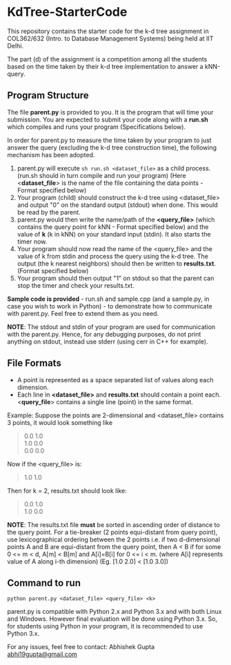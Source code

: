 # KdTree-StarterCode

This repository contains the starter code for the k-d tree assignment in COL362/632 (Intro. to Database Management Systems) being held at IIT Delhi.

The part (d) of the assignment is a competition among all the students based on the time taken by their k-d tree implementation to answer a kNN-query.
 
## Program Structure

The file **parent.py** is provided to you. It is the program that will time your submission. You are expected to submit your code along with a **run.sh** which compiles and runs your program (Specifications below).

In order for parent.py to measure the time taken by your program to just answer the query (excluding the k-d tree construction time), the following mechanism has been adopted.

 1. parent.py will execute `sh run.sh <dataset_file>` as a child process. (run.sh should in turn compile and run your program) (Here <**dataset_file**> is the name of the file containing the data points - Format specified below) 
 2. Your program (child) should construct the k-d tree using <dataset_file> and output "0" on the standard output (stdout) when done. This would be read by the parent.
 3. parent.py would then write the name/path of the **<query_file>** (which contains the query point for kNN - Format specified below) and the value of **k** (k in kNN) on your standard input (stdin). It also starts the timer now.
 4. Your program should now read the name of the <query_file> and the value of k from stdin and process the query using the k-d tree. The output (the k nearest neighbors) should then be written to **results.txt**. (Format specified below)
 5. Your program should then output "1" on stdout so that the parent can stop the timer and check your results.txt.

**Sample code is provided** - run.sh and sample.cpp (and a sample.py, in case you wish to work in Python) - to demonstrate how to communicate with parent.py. Feel free to extend them as you need.

**NOTE**: The stdout and stdin of your program are used for communication with the parent.py. Hence, for any debugging purposes, do not print anything on stdout, instead use stderr (using cerr in C++ for example).

## File Formats

 - A point is represented as a space separated list of values along each dimension.
 - Each line in **<dataset_file>** and **results.txt** should contain a point each. <**query_file**> contains a single line (point) in the same format. 
 
 Example: Suppose the points are 2-dimensional and <dataset_file> contains 3 points, it would look something like
> 0.0 1.0  
> 1.0 0.0  
> 0.0 0.0

Now if the <query_file> is:
> 1.0 1.0

Then for k = 2, results.txt should look like:
> 0.0 1.0  
> 1.0 0.0

**NOTE**: The results.txt file **must** be sorted in ascending order of distance to the query point. For a tie-breaker (2 points equi-distant from query point), use lexicographical ordering between the 2 points i.e. if two d-dimensional points A and B are equi-distant from the query point, then A < B if for some 0 <= m < d, A[m] < B[m] and A[i]=B[i] for 0 <= i < m. (where A[i] represents value of A along i-th dimension) (Eg. [1.0 2.0] < [1.0 3.0])

## Command to run

    python parent.py <dataset_file> <query_file> <k>
parent.py is compatible with Python 2.x and Python 3.x and with both Linux and Windows. However final evaluation will be done using Python 3.x. So, for students using Python in your program, it is recommended to use Python 3.x.

For any issues, feel free to contact:
Abhishek Gupta <abhi19gupta@gmail.com>
